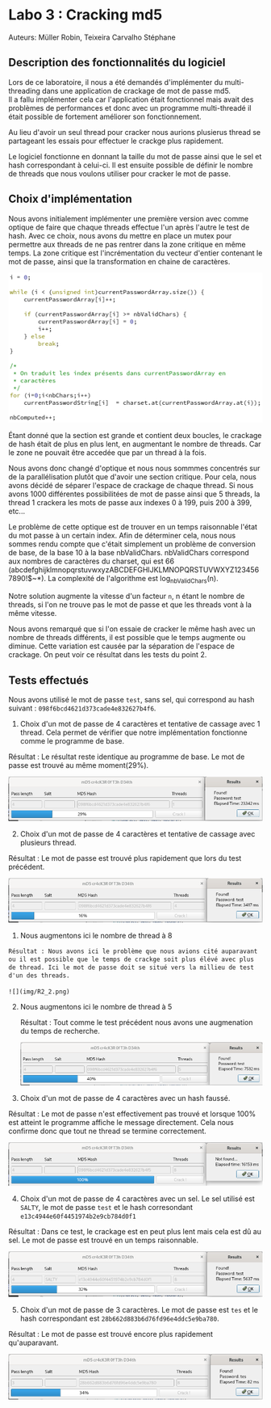 # Labo 3 : Cracking md5

Auteurs: Müller Robin, Teixeira Carvalho Stéphane

## Description des fonctionnalités du logiciel

Lors de ce laboratoire, il nous a été demandés d'implémenter du multi-threading dans une application de crackage de mot de passe md5.  
 Il a fallu implémenter cela car l'application était fonctionnel mais avait des problèmes de performances et donc avec un programme multi-threadé il était possible de fortement améliorer son fonctionnement.

 Au lieu d'avoir un seul thread pour cracker nous aurions plusierus thread se partageant les essais pour effectuer le crackge plus rapidement.

Le logiciel fonctionne en donnant la taille du mot de passe ainsi que le sel et hash correspondant à celui-ci. Il est ensuite possible de définir le nombre de threads que nous voulons utiliser pour cracker le mot de passe.

## Choix d'implémentation

Nous avons initialement implémenter une première version avec comme optique de faire que chaque threads effectue l'un après l'autre le test de hash. Avec ce choix, nous avons du mettre en place un mutex pour permettre aux threads de ne pas rentrer dans la zone critique en même temps. La zone critique est l'incrémentation du vecteur d'entier contenant le mot de passe, ainsi que la transformation en chaine de caractères.

![](img/ZoneCritique.PNG)

Étant donné que la section est grande et contient deux boucles, le crackage de hash était de plus en plus lent, en augmentant le nombre de threads. Car le zone ne pouvait être accedée que par un thread à la fois.

Nous avons donc changé d'optique et nous nous sommmes concentrés sur de la parallélisation plutôt que d'avoir une section critique. Pour cela, nous avons décidé de séparer l'espace de crackage de chaque thread. Si nous avons 1000 différentes possibilitées de mot de passe ainsi que 5 threads, la thread 1 crackera les mots de passe aux indexes 0 à 199, puis 200 à 399, etc...

Le problème de cette optique est de trouver en un temps raisonnable l'état du mot passe à un certain index.
Afin de déterminer cela, nous nous sommes rendu compte que c'était simplement un problème de conversion de base, de la base 10 à la base nbValidChars. nbValidChars correspond aux nombres de caractères du charset, qui est 66 (abcdefghijklmnopqrstuvwxyzABCDEFGHIJKLMNOPQRSTUVWXYZ1234567890!$~\*). La complexité de l'algorithme est log<sub>nbValidChars</sub>(n).

Notre solution augmente la vitesse d'un facteur `n`, n étant le nombre de threads, si l'on ne trouve pas le mot de passe et que les threads vont à la même vitesse.

Nous avons remarqué que si l'on essaie de cracker le même hash avec un nombre de threads différents, il est possible que le temps augmente ou diminue. Cette variation est causée par la séparation de l'espace de crackage. On peut voir ce résultat dans les tests du point 2.

## Tests effectués
Nous avons utilisé le mot de passe `test`, sans sel, qui correspond au hash suivant : `098f6bcd4621d373cade4e832627b4f6`.

1. Choix d'un mot de passe de 4 caractères et tentative de cassage avec 1 thread. Cela permet de vérifier que notre implémentation fonctionne comme le programme de base.

  Résultat : Le résultat reste identique au programme de base. Le mot de passe est trouvé au même moment(29%).

  ![](img/R1.png)

2. Choix d'un mot de passe de 4 caractères et tentative de cassage avec plusieurs thread.

  Résultat : Le mot de passe est trouvé plus rapidement que lors du test précédent.

  ![](img/R2.png)

  1. Nous augmentons ici le nombre de thread à 8

    Résultat : Nous avons ici le problème que nous avions cité auparavant ou il est possible que le temps de crackge soit plus élévé avec plus de thread. Ici le mot de passe doit se situé vers la millieu de test d'un des threads.

    ![](img/R2_2.png)

  2. Nous augmentons ici le nombre de thread à 5

      Résultat : Tout comme le test précédent nous avons une augmenation du temps de recherche.

      ![](img/R2_3.png)

3. Choix d'un mot de passe de 4 caractères avec un hash faussé.

  Résultat : Le mot de passe n'est effectivement pas trouvé et lorsque 100% est atteint le programme affiche le message directement. Cela nous confirme donc que tout ne thread se termine correctement.

  ![](img/R3.png)

4. Choix d'un mot de passe de 4 caractères avec un sel.
  Le sel utilisé est `SALTY`, le mot de passe `test` et le hash corresondant `e13c4944e60f4451974b2e9cb784d0f1`

  Résultat : Dans ce test, le crackage est en peut plus lent mais cela est dû au sel. Le mot de passe est trouvé en un temps raisonnable.

  ![](img/R4.png)

5. Choix d'un mot de passe de 3 caractères.
  Le mot de passe est `tes` et le hash correspondant est `28b662d883b6d76fd96e4ddc5e9ba780`.

  Résultat : Le mot de passe est trouvé encore plus rapidement qu'auparavant.

  ![](img/R5.png)
